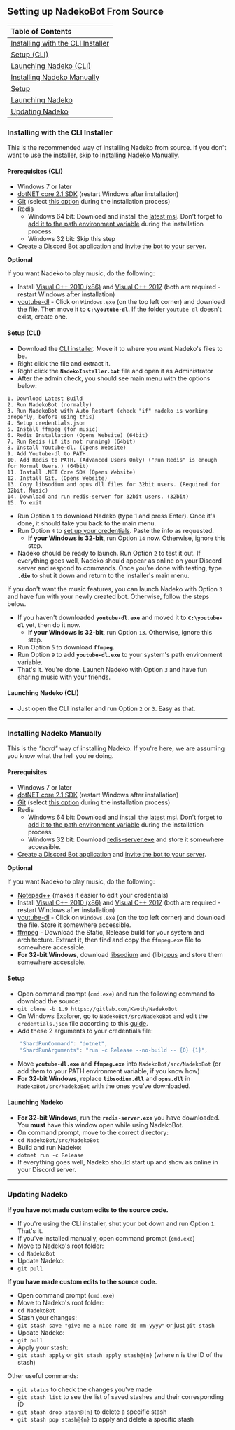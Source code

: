 ## Setting up NadekoBot From Source


| Table of Contents |
| :------------- |
| [Installing with the CLI Installer](https://nadekobot.readthedocs.io/en/latest/guides/From%20Source/#installing-with-the-cli-installer) |
| [Setup (CLI)](https://nadekobot.readthedocs.io/en/latest/guides/From%20Source/#setup-cli) |
| [Launching Nadeko (CLI)](https://nadekobot.readthedocs.io/en/latest/guides/From%20Source/#launching-nadeko-cli) |
| [Installing Nadeko Manually](https://nadekobot.readthedocs.io/en/latest/guides/From%20Source/#installing-nadeko-manually) |
| [Setup](https://nadekobot.readthedocs.io/en/latest/guides/From%20Source/#setup) 
| [Launching Nadeko](https://nadekobot.readthedocs.io/en/latest/guides/From%20Source/#launching-nadeko) 
| [Updating Nadeko](https://nadekobot.readthedocs.io/en/latest/guides/From%20Source/#updating-nadeko) |

### Installing with the CLI Installer
This is the recommended way of installing Nadeko from source. If you don't want to use the installer, skip to [Installing Nadeko Manually](https://nadekobot.readthedocs.io/en/latest/guides/From%20Source/#installing-nadeko-manually).

#### Prerequisites (CLI)
- Windows 7 or later
- [dotNET core 2.1 SDK][dotNET] (restart Windows after installation)
- [Git] (select [this option](https://i.imgur.com/zlWVTsi.png) during the installation process)
- Redis  
  - Windows 64 bit: Download and install the [latest msi][Redis]. Don't forget to [add it to the path environment variable](https://i.imgur.com/uUby6Xw.png) during the installation process.
  - Windows 32 bit: Skip this step  
- [Create a Discord Bot application](http://nadekobot.readthedocs.io/en/latest/JSON%20Explanations/#creating-discord-bot-application) and [invite the bot to your server](http://nadekobot.readthedocs.io/en/latest/JSON%20Explanations/#inviting-your-bot-to-your-server).  

**Optional**

If you want Nadeko to play music, do the following:
- Install [Visual C++ 2010 (x86)] and [Visual C++ 2017] (both are required - restart Windows after installation)
- [youtube-dl] - Click on `Windows.exe` (on the top left corner) and download the file. Then move it to **`C:\youtube-dl`**. If the folder `youtube-dl` doesn't exist, create one.

#### Setup (CLI)

- Download the [CLI installer](https://cdn.discordapp.com/attachments/287982972664020994/416782797420888074/NadekoInstaller.zip). Move it to where you want Nadeko's files to be.
- Right click the file and extract it.
- Right click the **`NadekoInstaller.bat`** file and open it as Administrator
- After the admin check, you should see main menu with the options below:
```
1. Download Latest Build
2. Run NadekoBot (normally)
3. Run NadekoBot with Auto Restart (check "if" nadeko is working properly, before using this)
4. Setup credentials.json
5. Install ffmpeg (for music)
6. Redis Installation (Opens Website) (64bit)
7. Run Redis (if its not running) (64bit)
8. Install Youtube-dl. (Opens Website)
9. Add Youtube-dl to PATH.
10. Add Redis to PATH. (Advanced Users Only) ("Run Redis" is enough for Normal Users.) (64bit)
11. Install .NET Core SDK (Opens Website)
12. Install Git. (Opens Website)
13. Copy libsodium and opus dll files for 32bit users. (Required for 32bit, Music)
14. Download and run redis-server for 32bit users. (32bit)
15. To exit
```
- Run Option `1` to download Nadeko (type 1 and press Enter). Once it's done, it should take you back to the main menu.
- Run Option `4` to [set up your credentials](http://nadekobot.readthedocs.io/en/latest/JSON%20Explanations/). Paste the info as requested.
  - **If your Windows is 32-bit**, run Option `14` now. Otherwise, ignore this step.
- Nadeko should be ready to launch. Run Option `2` to test it out. If everything goes well, Nadeko should appear as online on your Discord server and respond to commands. Once you're done with testing, type **`.die`** to shut it down and return to the installer's main menu.


If you don't want the music features, you can launch Nadeko with Option `3` and have fun with your newly created bot. Otherwise, follow the steps below.

- If you haven't downloaded **`youtube-dl.exe`** and moved it to **`C:\youtube-dl`** yet, then do it now.
  - **If your Windows is 32-bit**, run Option `13`. Otherwise, ignore this step.
- Run Option `5` to download **`ffmpeg`**.
- Run Option `9` to add **`youtube-dl.exe`** to your system's path environment variable.
- That's it. You're done. Launch Nadeko with Option `3` and have fun sharing music with your friends.

#### Launching Nadeko (CLI)
- Just open the CLI installer and run Option `2` or `3`. Easy as that.

---

### Installing Nadeko Manually 
This is the *"hard"* way of installing Nadeko. If you're here, we are assuming you know what the hell you're doing.

#### Prerequisites
- Windows 7 or later
- [dotNET core 2.1 SDK][dotNET] (restart Windows after installation)
- [Git] (select [this option](https://i.imgur.com/zlWVTsi.png) during the installation process)
- Redis  
  - Windows 64 bit: Download and install the [latest msi][Redis]. Don't forget to [add it to the path environment variable](https://i.imgur.com/uUby6Xw.png) during the installation process.
  - Windows 32 bit: Download [redis-server.exe](https://github.com/MaybeGoogle/NadekoFiles/blob/master/x86%20Prereqs/redis-server.exe?raw=true) and store it somewhere accessible.  
- [Create a Discord Bot application](http://nadekobot.readthedocs.io/en/latest/JSON%20Explanations/#creating-discord-bot-application) and [invite the bot to your server](http://nadekobot.readthedocs.io/en/latest/JSON%20Explanations/#inviting-your-bot-to-your-server).  

**Optional**

If you want Nadeko to play music, do the following:
- [Notepad++] (makes it easier to edit your credentials)
- Install [Visual C++ 2010 (x86)] and [Visual C++ 2017] (both are required - restart Windows after installation)
- [youtube-dl] - Click on `Windows.exe` (on the top left corner) and download the file. Store it somewhere accessible.
- [ffmpeg] - Download the Static, Release build for your system and architecture. Extract it, then find and copy the `ffmpeg.exe` file to somewhere accessible.
- **For 32-bit Windows**, download [libsodium](https://github.com/MaybeGoogle/NadekoFiles/blob/master/x86%20Prereqs/NadekoBot_Music/libsodium.dll?raw=true) and (lib)[opus](https://github.com/MaybeGoogle/NadekoFiles/blob/master/x86%20Prereqs/NadekoBot_Music/opus.dll?raw=true) and store them somewhere accessible.

#### Setup
- Open command prompt (`cmd.exe`) and run the following command to download the source:
- `git clone -b 1.9 https://gitlab.com/Kwoth/NadekoBot`  
- On Windows Explorer, go to `NadekoBot/src/NadekoBot` and edit the `credentials.json` file according to this [guide](http://nadekobot.readthedocs.io/en/latest/JSON%20Explanations/#setting-up-credentialsjson-file).
- Add these 2 arguments to your credentials file:
```js
    "ShardRunCommand": "dotnet",
    "ShardRunArguments": "run -c Release --no-build -- {0} {1}",
```
- Move **`youtube-dl.exe`** and **`ffmpeg.exe`** into `NadekoBot/src/NadekoBot` (or add them to your PATH environment variable, if you know how) 
- **For 32-bit Windows**, replace **`libsodium.dll`** and **`opus.dll`** in `NadekoBot/src/NadekoBot` with the ones you've downloaded.

#### Launching Nadeko  
- **For 32-bit Windows**, run the **`redis-server.exe`** you have downloaded. You **must** have this window open while using NadekoBot.
- On command prompt, move to the correct directory:
- `cd NadekoBot/src/NadekoBot`  
- Build and run Nadeko:
- `dotnet run -c Release`  
- If everything goes well, Nadeko should start up and show as online in your Discord server.

---

### Updating Nadeko  
**If you have not made custom edits to the source code.**
- If you're using the CLI installer, shut your bot down and run Option `1`. That's it.
- If you've installed manually, open command prompt (`cmd.exe`)
- Move to Nadeko's root folder:
- `cd NadekoBot`
- Update Nadeko:
- `git pull` 

**If you have made custom edits to the source code.**
- Open command prompt (`cmd.exe`)
- Move to Nadeko's root folder:
- `cd NadekoBot`
- Stash your changes:
- `git stash save "give me a nice name dd-mm-yyyy"` or just `git stash`
- Update Nadeko:
- `git pull`
- Apply your stash:
- `git stash apply` or `git stash apply stash@{n}` (where `n` is the ID of the stash)

Other useful commands:
  - `git status` to check the changes you've made
  - `git stash list` to see the list of saved stashes and their corresponding ID
  - `git stash drop stash@{n}` to delete a specific stash
  - `git stash pop stash@{n}` to apply and delete a specific stash

[Notepad++]: https://notepad-plus-plus.org/
[dotNET]: https://www.microsoft.com/net/download/
[Redis]: https://github.com/MicrosoftArchive/redis/releases/tag/win-3.0.504
[Git]: https://git-scm.com/downloads
[Visual C++ 2010 (x86)]: https://download.microsoft.com/download/1/6/5/165255E7-1014-4D0A-B094-B6A430A6BFFC/vcredist_x86.exe
[Visual C++ 2017]: https://support.microsoft.com/en-us/help/2977003/the-latest-supported-visual-c-downloads
[SourceGuide]: https://nadekobot.readthedocs.io/en/latest/guides/From%20Source/
[DockerGuide]: https://nadekobot.readthedocs.io/en/latest/guides/Docker%20Guide/
[ffmpeg]: https://ffmpeg.zeranoe.com/builds/
[youtube-dl]: https://rg3.github.io/youtube-dl/download.html
